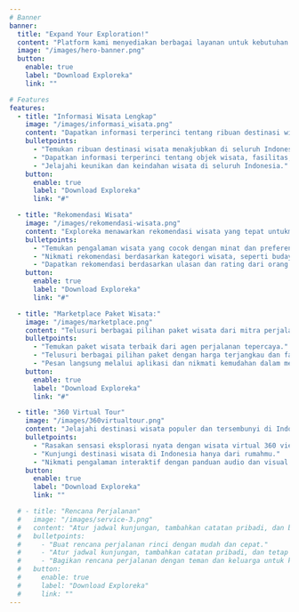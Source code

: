 ```yaml
---
# Banner
banner:
  title: "Expand Your Exploration!"
  content: "Platform kami menyediakan berbagai layanan untuk kebutuhan para Traveller dalam berwisata."
  image: "/images/hero-banner.png"
  button:
    enable: true
    label: "Download Exploreka"
    link: ""

# Features
features:
  - title: "Informasi Wisata Lengkap"
    image: "/images/informasi_wisata.png"
    content: "Dapatkan informasi terperinci tentang ribuan destinasi wisata di seluruh Indonesia, termasuk objek wisata, fasilitas, dan tips perjalanan yang berguna."
    bulletpoints:
      - "Temukan ribuan destinasi wisata menakjubkan di seluruh Indonesia."
      - "Dapatkan informasi terperinci tentang objek wisata, fasilitas, dan tips perjalanan."
      - "Jelajahi keunikan dan keindahan wisata di seluruh Indonesia."
    button:
      enable: true
      label: "Download Exploreka"
      link: "#"

  - title: "Rekomendasi Wisata"
    image: "/images/rekomendasi-wisata.png"
    content: "Exploreka menawarkan rekomendasi wisata yang tepat untukmu"
    bulletpoints:
      - "Temukan pengalaman wisata yang cocok dengan minat dan preferensimu."
      - "Nikmati rekomendasi berdasarkan kategori wisata, seperti budaya, taman hiburan, cagar alam, dan lainnya."
      - "Dapatkan rekomendasi berdasarkan ulasan dan rating dari orang lain."
    button:
      enable: true
      label: "Download Exploreka"
      link: "#"

  - title: "Marketplace Paket Wisata:"
    image: "/images/marketplace.png"
    content: "Telusuri berbagai pilihan paket wisata dari mitra perjalanan tepercaya dengan harga terjangkau dan fasilitas berkualitas."
    bulletpoints:
      - "Temukan paket wisata terbaik dari agen perjalanan tepercaya."
      - "Telusuri berbagai pilihan paket dengan harga terjangkau dan fasilitas berkualitas."
      - "Pesan langsung melalui aplikasi dan nikmati kemudahan dalam merencanakan perjalanan."
    button:
      enable: true
      label: "Download Exploreka"
      link: "#"

  - title: "360 Virtual Tour"
    image: "/images/360virtualtour.png"
    content: "Jelajahi destinasi wisata populer dan tersembunyi di Indonesia dengan pengalaman wisata virtual 360 view."
    bulletpoints:
      - "Rasakan sensasi eksplorasi nyata dengan wisata virtual 360 view."
      - "Kunjungi destinasi wisata di Indonesia hanya dari rumahmu."
      - "Nikmati pengalaman interaktif dengan panduan audio dan visual yang baik."
    button:
      enable: true
      label: "Download Exploreka"
      link: ""

  # - title: "Rencana Perjalanan"
  #   image: "/images/service-3.png"
  #   content: "Atur jadwal kunjungan, tambahkan catatan pribadi, dan bagikan rencana perjalanan dengan teman dan keluarga untuk kolaborasi yang lebih baik."
  #   bulletpoints:
  #     - "Buat rencana perjalanan rinci dengan mudah dan cepat."
  #     - "Atur jadwal kunjungan, tambahkan catatan pribadi, dan tetap terorganisir."
  #     - "Bagikan rencana perjalanan dengan teman dan keluarga untuk kolaborasi yang lebih baik."
  #   button:
  #     enable: true
  #     label: "Download Exploreka"
  #     link: ""
---
```

